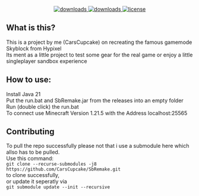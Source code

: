 
<div id="top" align="center">
<p>
  <a href="https://github.com/CarsCupcake/SbRemake/releases/" target="_blank">
    <img alt="downloads" src="https://img.shields.io/github/v/release/CarsCupcake/SbRemake?color=F&style=flat-square" />
  </a>
  <a href="https://github.com/CarsCupcake/SkyblockRemake/releases/" target="_blank">
    <img alt="downloads" src="https://img.shields.io/github/downloads/CarsCupcake/SbRemake/total?color=4166f5&style=flat-square" />
  </a>
  <a href="https://github.com/CarsCupcake/SkyblockRemake/blob/main/LICENSE" target="_blank">
    <img alt="license" src="https://img.shields.io/github/license/CarsCupcake/SbRemake?color=4166f5&style=flat-square" />
  </a>
</p>
</div>

## What is this?
This is a project by me (CarsCupcake) on recreating the famous gamemode Skyblock from Hypixel  
Its ment as a little project to test some gear for the real game or enjoy a little singleplayer sandbox experience

## How to use:
Install Java 21  
Put the run.bat and SbRemake.jar from the releases into an empty folder  
Run (double click) the run.bat  
To connect use Minecraft Version 1.21.5 with the Address localhost:25565

## Contributing
To pull the repo successfully please not that i use a submodule here which allso has to be pulled.  
Use this command:   
``` git clone --recurse-submodules -j8 https://github.com/CarsCupcake/SbRemake.git ```  
to clone successfully,  
or update it seperatly via  
``` git submodule update --init --recursive ```
